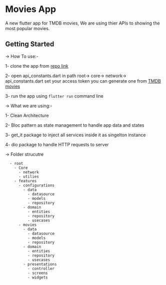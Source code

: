 # Movies App

A new flutter app for TMDB movies, We are using thier APIs to showing the most popular movies.

## Getting Started

-> How To use:-

  1- clone the app from [repo link](https://github.com/14mohamedahmed/Movies-App.git)
  
  2- open api_constants.dart in path root-> core-> network-> api_constants.dart set your access token you can generate one from [TMDB movies](https://www.themoviedb.org/)

  3- run the app using ```flutter run``` command line

-> What we are using:-

  1- Clean Architecture
  
  2- Bloc pattern as state management to handle app data and states
  
  3- get_it package to inject all services inside it as singelton instance
  
  4- dio package to handle HTTP requests to server
  
-> Folder strucutre 
  
  ```
    - root
      - Core
        - network
        - utilies
      - features
        - configurations
          - data
            - datasource
            - models
            - repository
          - domain
            - entities
            - repository
            - usecases
        - movies
          - data
            - datasource
            - models
            - repository
          - domain
            - entities
            - repository
            - usecases
          - presentations
            - controller
            - screens
            - widgets
  ```
